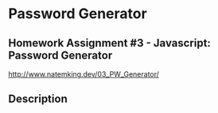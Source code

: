 # Password Generator
## Homework Assignment #3 - Javascript: Password Generator
http://www.natemking.dev/03_PW_Generator/

## Description




<!-- FIGURE OUT HOW TO MAKE PROMPT ACCEPT ONLY NUMBERS!!! -->

<!--
PW gene ideas
 https://www.coderrocketfuel.com/article/generate-a-random-letter-from-the-alphabet-using-javascript

 https://dev.to/olawanle_joel/password-generator-with-javascript-57c -->

<!-- join
https://stackoverflow.com/questions/28007949/how-to-convert-array-into-string-without-comma-and-separated-by-space-in-javascr/28007965

https://www.w3schools.com/jsref/jsref_join.asp -->

<!-- random pick
https://developer.mozilla.org/en-US/docs/Web/JavaScript/Reference/Global_Objects/Math/random -->
<!-- 
stop a function early 
https://stackoverflow.com/questions/3330193/early-exit-from-function -->

<!-- 
Number.isinteger
https://www.w3schools.com/jsref/jsref_isinteger.asp#:~:text=The%20Number.,Otherwise%20it%20returns%20false. -->


<!-- https://stackoverflow.com/questions/12699210/background-square-with-one-side-at-an-angle -->